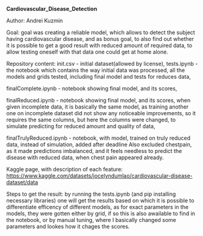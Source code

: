 **Cardiovascular_Disease_Detection**

Author: Andrei Kuzmin


Goal: goal was creating a reliable model, which allows to detect the subject having cardiovascular disease, and as bonus goal, to also find out whether it is possible to get a good result with reduced amount of required data, to allow testing oneself with that data one could get at home alone.


Repository content: init.csv - initial dataset(allowed by license), tests.ipynb - the notebook which contains the way initial data was processed, all the models and grids tested, including final model and tests for reduces data, 


finalComplete.ipynb - notebook showing final model, and its scores, 


finalReduced.ipynb - notebook showing final model, and its scores, when given incomplete data, it is basically the same model, as training another one on incomplete dataset did not show any noticeable improvements, so it requires the same columns, but here the columns were changed, to simulate predicting for reduced amount and quality of data,


finalTrulyReduced.ipynb - notebook, with model, trained on truly reduced data, instead of simulation, added after deadline Also excluded chestpain, as it made predictions imbalanced, and it feels needless to predict the disease with reduced data, when chest pain appeared already.


Kaggle page, with description of each feature: https://www.kaggle.com/datasets/jocelyndumlao/cardiovascular-disease-dataset/data


Steps to get the result: by running the tests.ipynb (and pip installing necessary libraries) one will get the results based on which it is possible to differentiate efficency of different models, as for exact parameters in the models, they were gotten either by grid, if so this is also awailable to find in the notebook, or by manual tuning, where I basically changed some parameters and lookes how it chages the scores.
